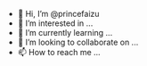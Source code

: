 - 👋 Hi, I’m @princefaizu
- 👀 I’m interested in ...
- 🌱 I’m currently learning ...
- 💞️ I’m looking to collaborate on ...
- 📫 How to reach me ...

<!---
princefaizu/princefaizu is a ✨ special ✨ repository because its `README.md` (this file) appears on your GitHub profile.
You can click the Preview link to take a look at your changes.
--->
